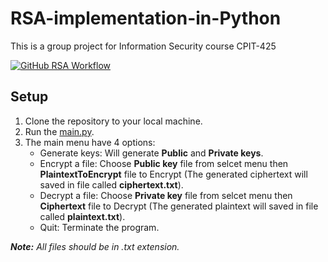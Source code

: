 # RSA-implementation-in-Python
This is a group project for Information Security course CPIT-425

[![GitHub RSA Workflow](https://github.com/FaisalBalamash/RSA-implementation-in-Python/actions/workflows/python-package.yml/badge.svg)](https://github.com/FaisalBalamash/RSA-implementation-in-Python/actions/workflows/python-package.yml)

## Setup

1. Clone the repository to your local machine.
2. Run the [main.py](https://github.com/FaisalBalamash/RSA-implementation-in-Python/blob/main/main.py).
3. The main menu have 4 options:
    + Generate keys: Will generate **Public** and **Private keys**.
    + Encrypt a file: Choose **Public key** file from selcet menu then **PlaintextToEncrypt** file to Encrypt (The generated ciphertext will saved in file called **ciphertext.txt**).
    + Decrypt a file: Choose **Private key** file from selcet menu then **Ciphertext** file to Decrypt (The generated plaintext will saved in file called **plaintext.txt**).
    + Quit: Terminate the program.
   
 ***Note:** All files should be in .txt extension.*
